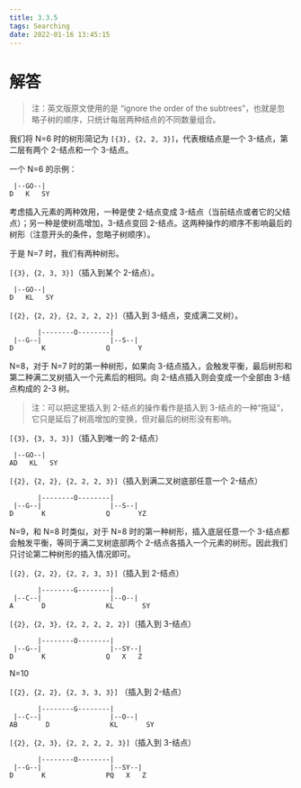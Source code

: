 ```yaml
---
title: 3.3.5
tags: Searching
date: 2022-01-16 13:45:15
---
```



# 解答

>注：英文版原文使用的是 “ignore the order of the subtrees”，也就是忽略子树的顺序，只统计每层两种结点的不同数量组合。

我们将 N=6 时的树形简记为 `[{3}, {2, 2, 3}]`，代表根结点是一个 3-结点，第二层有两个 2-结点和一个 3-结点。

一个 N=6 的示例：

```
 |--GO--|
D   K   SY
```

考虑插入元素的两种效用，一种是使 2-结点变成 3-结点（当前结点或者它的父结点）；另一种是使树高增加，3-结点变回 2-结点。这两种操作的顺序不影响最后的树形（注意开头的条件，忽略子树顺序）。

于是 N=7 时，我们有两种树形。

`[{3}, {2, 3, 3}]`（插入到某个 2-结点）。

```
 |--GO--|
D   KL   SY
```

`[{2}, {2, 2}, {2, 2, 2, 2}]`（插入到 3-结点，变成满二叉树）。

```
       |--------O--------|
 |--G--|                 |--S--|
D       K               Q       Y
```

N=8，对于 N=7 时的第一种树形，如果向 3-结点插入，会触发平衡，最后树形和第二种满二叉树插入一个元素后的相同。向 2-结点插入则会变成一个全部由 3-结点构成的 2-3 树。

> 注：可以把这里插入到 2-结点的操作看作是插入到 3-结点的一种“拖延”，它只是延后了树高增加的变换，但对最后的树形没有影响。

`[{3}, {3, 3, 3}]`（插入到唯一的 2-结点）

```
 |--GO--|
AD   KL   SY
```

`[{2}, {2, 2}, {2, 2, 2, 3}]`（插入到满二叉树底部任意一个 2-结点）

```
       |--------O--------|
 |--G--|                 |--S--|
D       K               Q       YZ
```

N=9，和 N=8 时类似，对于 N=8 时的第一种树形，插入底层任意一个 3-结点都会触发平衡，等同于满二叉树底部两个 2-结点各插入一个元素的树形。因此我们只讨论第二种树形的插入情况即可。

`[{2}, {2, 2}, {2, 2, 3, 3}]`（插入到 2-结点）

```
       |--------G--------|
 |--C--|                 |--O--|
A       D               KL       SY
```

`[{2}, {2, 3}, {2, 2, 2, 2, 2}]`（插入到 3-结点）

```
       |--------O--------|
 |--G--|                 |--SY--|
D       K               Q   X   Z
```

N=10

`[{2}, {2, 2}, {2, 3, 3, 3}]` （插入到 2-结点）

```
       |--------G--------|
 |--C--|                 |--O--|
AB       D               KL       SY
```

`[{2}, {2, 3}, {2, 2, 2, 2, 3}]`（插入到 3-结点）

```
       |--------O--------|
 |--G--|                 |--SY--|
D       K               PQ   X   Z
```